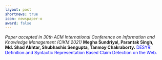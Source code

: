```yaml
---
layout: post
shortnews: true
icon: newspaper-o
award: false
---
```


<i>Paper accepted in 30th ACM International Conference on Information and Knowledge Management (CIKM 2021) </i> <b> Megha Sundriyal, Parantak Singh, Md. Shad Akhtar, Shubhashis Sengupta, Tanmoy Chakraborty.</b> <font color="blue"> DESYR: Definition and Syntactic Representation Based Claim Detection on the Web. </font>